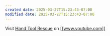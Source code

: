 ```yaml
---
created date: 2025-03-27T15:23:43-07:00
modified date: 2025-03-27T15:23:43-07:00
---
```

Visit [Hand Tool Rescue](https://www.youtube.com/channel/UCasG9kJWi1eVxM0QkyqKVJQ) on [[www.youtube.com]] 
